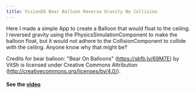 ```yaml
---
title: VisionOS Bear Balloon Reverse Gravity No Collision
---
```


Here I made a simple App to create a Balloon that would float to the ceiling. I reversed gravity using the PhysicsSimulationComponent to make the balloon float, but it would not adhere to the CollisionComponent to collide with the ceiling. Anyone know why that might be? 

Credits for bear balloon:
"Bear On Balloons" (https://skfb.ly/69M7E) by VitSh is licensed under Creative Commons Attribution (http://creativecommons.org/licenses/by/4.0/).


#### See the [video](https://youtu.be/XRGCL-L9UYs)
